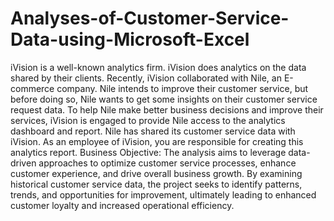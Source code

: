# Analyses-of-Customer-Service-Data-using-Microsoft-Excel
iVision is a well-known analytics firm. iVision does analytics on the data shared by 
their clients. Recently, iVision collaborated with Nile, an E-commerce company. Nile
intends to improve their customer service, but before doing so, Nile wants to get 
some insights on their customer service request data. To help Nile make better 
business decisions and improve their services, iVision is engaged to provide Nile
access to the analytics dashboard and report.
Nile has shared its customer service data with iVision. As an employee of iVision, 
you are responsible for creating this analytics report.
Business Objective:
The analysis aims to leverage data-driven approaches to optimize customer service 
processes, enhance customer experience, and drive overall business growth. By 
examining historical customer service data, the project seeks to identify patterns, 
trends, and opportunities for improvement, ultimately leading to enhanced customer 
loyalty and increased operational efficiency.
